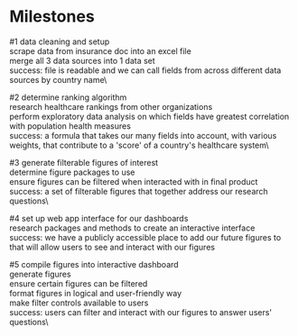 # Milestones

#1 data cleaning and setup\
    scrape data from insurance doc into an excel file\
    merge all 3 data sources into 1 data set\
    success: file is readable and we can call fields from across different data sources by country name\

#2 determine ranking algorithm\
    research healthcare rankings from other organizations\
    perform exploratory data analysis on which fields have greatest correlation with population health measures\
    success: a formula that takes our many fields into account, with various weights, that contribute to a 'score' of a country's healthcare system\

#3 generate filterable figures of interest\
    determine figure packages to use\
    ensure figures can be filtered when interacted with in final product\
    success: a set of filterable figures that together address our research questions\

#4 set up web app interface for our dashboards\
    research packages and methods to create an interactive interface\
    success: we have a publicly accessible place to add our future figures to that will allow users to see and interact with our figures

#5 compile figures into interactive dashboard\
    generate figures\
    ensure certain figures can be filtered\
    format figures in logical and user-friendly way\
    make filter controls available to users\
    success: users can filter and interact with our figures to answer users' questions\